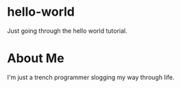 # hello-world
Just going through the hello world tutorial.

# About Me
I'm just a trench programmer slogging my way through life.
